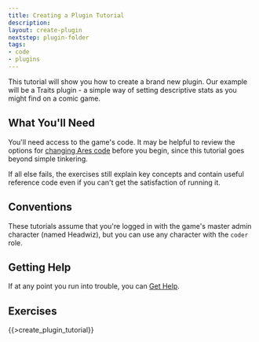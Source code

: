 ```yaml
---
title: Creating a Plugin Tutorial
description:
layout: create-plugin
nextstep: plugin-folder
tags: 
- code
- plugins
---
```


This tutorial will show you how to create a brand new plugin.  Our example will be a Traits plugin - a simple way of setting descriptive stats as you might find on a comic game.

## What You'll Need

You'll need access to the game's code.  It may be helpful to review the options for [changing Ares code](/tutorials/code/overview) before you begin, since this tutorial goes beyond simple tinkering.

If all else fails, the exercises still explain key concepts and contain useful reference code even if you can't get the satisfaction of running it.

## Conventions

These tutorials assume that you're logged in with the game's master admin character (named Headwiz), but you can use any character with the `coder` role.

## Getting Help

If at any point you run into trouble, you can [Get Help](/feedback).

## Exercises

{{>create_plugin_tutorial}}
